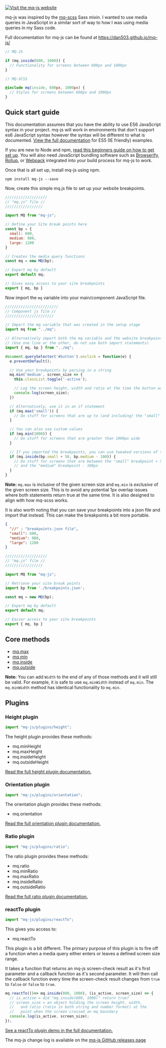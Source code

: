 [![Visit the mq-js website](readme-logo-image.jpg)](https://dan503.github.io/mq-js/)

mq-js was inspired by the [mq-scss](https://www.npmjs.com/package/mq-scss) Sass mixin. I wanted to use media queries in JavaScript in a similar sort of way to how I was using media queries in my Sass code.

Full documentation for mq-js can be found at https://dan503.github.io/mq-js/

```js
// MQ-JS

if (mq.inside(600, 1000)) {
  // Functionality for screens between 600px and 1000px
}
```
```scss
// MQ-SCSS

@include mq(inside, 600px, 1000px) {
  // Styles for screens between 600px and 1000px
}
```

## Quick start guide

This documentation assumes that you have the ability to use ES6 JavaScript syntax in your project. mq-js will work in environments that don't support es6 JavaScript syntax however the syntax will be different to what is documented. [View the full documentation](https://dan503.github.io/mq-js/#quick-start) for ES5 (IE friendly) examples.

If you are new to Node and npm, [read this beginners guide on how to get set up](https://codeburst.io/getting-started-with-node-js-a-beginners-guide-b03e25bca71b). You will also need JavaScript bundling software such as [Browserify](http://browserify.org/), [Rollup](https://rollupjs.org/guide/en), or [Webpack](https://webpack.js.org/) integrated into your build process for mq-js to work.

Once that is all set up, install mq-js using npm.

    npm install mq-js --save

Now, create this simple mq.js file to set up your website breakpoints.

`````````````js
///////////////////
// "mq.js" file //
/////////////////

import MQ from "mq-js";

// Define your Site break points here
const bp = {
  small: 600,
  medium: 980,
  large: 1200
}

// Creates the media query functions
const mq = new MQ(bp);

// Export mq by default
export default mq;

// Gives easy access to your site breakpoints
export { mq, bp }
`````````````

Now import the `mq` variable into your main/component JavaScript file.

`````js
////////////////////////
// Component js file //
//////////////////////

// Import the mq variable that was created in the setup stage
import mq from "../mq";

// Alternatively import both the mq variable and the website breakpoints
// (Use one line or the other, do not use both import statements)
import { mq, bp } from "../mq";

document.querySelector('#button').onclick = function(e) {
  e.preventDefault();

  // Use your breakpoints by parsing in a string
  mq.min('medium', screen_size => {
    this.classList.toggle('-active');

    // Log the screen height, width and ratio at the time the button was clicked
    console.log(screen_size);
  })

  // Alternatively, use it in an if statement
  if (mq.max('small')) {
    // Do stuff for screens that are up to (and including) the "small" breakpoint width
  }

  // You can also use custom values
  if (mq.min(1000)) {
    // Do stuff for screens that are greater than 1000px wide
  }

  // If you imported the breakpoints, you can use tweaked versions of them
  if (mq.inside(bp.small + 50, bp.medium - 100)) {
    // Do stuff for screens that are between the "small" breakpoint + 50px
    // and the "medium" breakpoint - 100px
  }
}
`````

**Note:** `mq.max` is _inclusive_ of the given screen size and `mq.min` is _exclusive_ of the given screen size. This is to avoid any potential 1px overlap issues where both statements return true at the same time. It is also designed to align with how mq-scss works.

It is also worth noting that you can save your breakpoints into a json file and import that instead. This can make the breakpoints a bit more portable.

```json
{
  "//" : "breakpoints.json file",
  "small": 600,
  "medium": 980,
  "large": 1200
}
```
```js
///////////////////
// "mq.js" file //
/////////////////

import MQ from "mq-js";

// Retrieve your site break points
import bp from './breakpoints.json';

const mq = new MQ(bp);

// Export mq by default
export default mq;

// Easier access to your site breakpoints
export { mq, bp }
```

## Core methods

- [mq.max](https://dan503.github.io/mq-js/#mq-max)
- [mq.min](https://dan503.github.io/mq-js/#mq-min)
- [mq.inside](https://dan503.github.io/mq-js/#mq-inside)
- [mq.outside](https://dan503.github.io/mq-js/#mq-outside)

**Note:** You can add `Width` to the end of any of those methods and it will still be valid. For example, it is safe to use `mq.minWidth` instead of `mq.min`. The `mq.minWidth` method has identical functionality to `mq.min`.

## Plugins

### Height plugin

````js
import "mq-js/plugins/height";
````

The height plugin provides these methods:

- mq.minHeight
- mq.maxHeight
- mq.insideHeight
- mq.outsideHeight

[Read the full height plugin documentation.](https://dan503.github.io/mq-js/#height-plugin)


### Orientation plugin

````js
import "mq-js/plugins/orientation";
````

The orientation plugin provides these methods:

- mq.orientation

[Read the full orientation plugin documentation.](https://dan503.github.io/mq-js/#orientation-plugin)


### Ratio plugin

````js
import "mq-js/plugins/ratio";
````

The ratio plugin provides these methods:

- mq.ratio
- mq.minRatio
- mq.maxRatio
- mq.insideRatio
- mq.outsideRatio

[Read the full ratio plugin documentation.](https://dan503.github.io/mq-js/#ratio-plugin)


### reactTo plugin

````js
import "mq-js/plugins/reactTo";
````

This gives you access to:

- mq.reactTo

This plugin is a bit different. The primary purpose of this plugin is to fire off a function when a media query either enters or leaves a defined screen size range.

It takes a function that returns an mq-js screen-check result as it's first parameter and a callback function as it's second parameter. It will then call the callback function every time the screen-check result changes from `true` to `false` or `false` to `true`.

````js
mq.reactTo(()=> mq.inside(800, 1000), (is_active, screen_size) => {
  // is_active = did "mq.inside(800, 1000)" return true?
  // screen_size = an object holding the screen height, width,
  //   and ratio (ratio in both string and number format) at the
  //   point when the screen crossed an mq boundary
  console.log(is_active, screen_size);
});
````

[See a reactTo plugin demo in the full documentation.](https://dan503.github.io/mq-js/#reactto-plugin)

The mq-js change log is available on the [mq-js GitHub releases page](https://github.com/Dan503/mq-js/releases)
